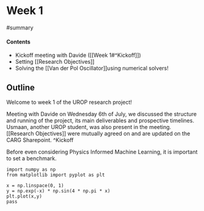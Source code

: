 # Week 1
#summary 


#### Contents
- Kickoff meeting with Davide ([[Week 1#^Kickoff]])
- Setting [[Research Objectives]]
- Solving the [[Van der Pol Oscillator]]using numerical solvers!


## Outline
Welcome to week 1 of the UROP research project! 

Meeting with Davide on Wednesday 6th of July, we discussed the structure and running of the project, its main deliverables and prospective timelines. Usmaan, another UROP student, was also present in the meeting. [[Research Objectives]] were mutually agreed on and are updated on the CARG Sharepoint. ^Kickoff

Before even considering Physics Informed Machine Learning, it is important to set a benchmark.

```jupyter
import numpy as np
from matplotlib import pyplot as plt

x = np.linspace(0, 1)
y = np.exp(-x) * np.sin(4 * np.pi * x)
plt.plot(x,y)
pass
```